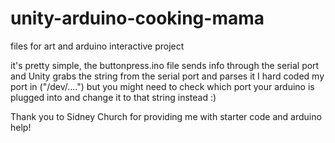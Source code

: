 # unity-arduino-cooking-mama
files for art and arduino interactive project 

it's pretty simple, the buttonpress.ino file sends info through the serial port and Unity grabs the string from the serial port and parses it
I hard coded my port in ("/dev/....") but you might need to check which port your arduino is plugged into and change it to that string instead :)

Thank you to Sidney Church for providing me with starter code and arduino help! 
